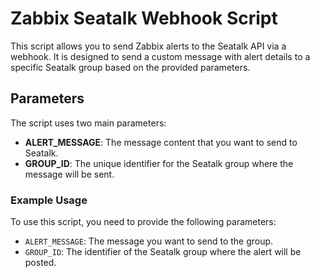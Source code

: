 # Zabbix Seatalk Webhook Script

This script allows you to send Zabbix alerts to the Seatalk API via a webhook. It is designed to send a custom message with alert details to a specific Seatalk group based on the provided parameters.

## Parameters

The script uses two main parameters:

- **ALERT_MESSAGE**: The message content that you want to send to Seatalk.
- **GROUP_ID**: The unique identifier for the Seatalk group where the message will be sent.

### Example Usage

To use this script, you need to provide the following parameters:

- `ALERT_MESSAGE`: The message you want to send to the group.
- `GROUP_ID`: The identifier of the Seatalk group where the alert will be posted.
